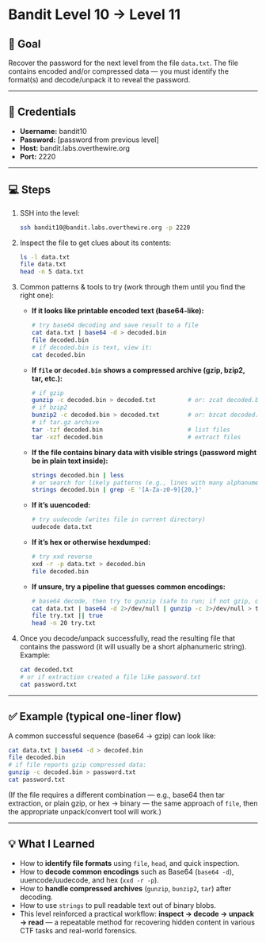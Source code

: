 # Bandit Level 10 → Level 11

## 🧩 Goal
Recover the password for the next level from the file `data.txt`. The file contains encoded and/or compressed data — you must identify the format(s) and decode/unpack it to reveal the password.

---

## 🔑 Credentials
- **Username:** bandit10  
- **Password:** [password from previous level]  
- **Host:** bandit.labs.overthewire.org  
- **Port:** 2220

---

## 💻 Steps
1. SSH into the level:
   ```bash
   ssh bandit10@bandit.labs.overthewire.org -p 2220
   ````

2. Inspect the file to get clues about its contents:

   ```bash
   ls -l data.txt
   file data.txt
   head -n 5 data.txt
   ```

3. Common patterns & tools to try (work through them until you find the right one):

   * **If it looks like printable encoded text (base64-like):**

     ```bash
     # try base64 decoding and save result to a file
     cat data.txt | base64 -d > decoded.bin
     file decoded.bin
     # if decoded.bin is text, view it:
     cat decoded.bin
     ```

   * **If `file` or `decoded.bin` shows a compressed archive (gzip, bzip2, tar, etc.):**

     ```bash
     # if gzip
     gunzip -c decoded.bin > decoded.txt         # or: zcat decoded.bin
     # if bzip2
     bunzip2 -c decoded.bin > decoded.txt        # or: bzcat decoded.bin
     # if tar.gz archive
     tar -tzf decoded.bin                        # list files
     tar -xzf decoded.bin                        # extract files
     ```

   * **If the file contains binary data with visible strings (password might be in plain text inside):**

     ```bash
     strings decoded.bin | less
     # or search for likely patterns (e.g., lines with many alphanumeric chars)
     strings decoded.bin | grep -E '[A-Za-z0-9]{20,}'
     ```

   * **If it’s uuencoded:**

     ```bash
     # try uudecode (writes file in current directory)
     uudecode data.txt
     ```

   * **If it’s hex or otherwise hexdumped:**

     ```bash
     # try xxd reverse
     xxd -r -p data.txt > decoded.bin
     file decoded.bin
     ```

   * **If unsure, try a pipeline that guesses common encodings:**

     ```bash
     # base64 decode, then try to gunzip (safe to run; if not gzip, output will remain)
     cat data.txt | base64 -d 2>/dev/null | gunzip -c 2>/dev/null > try.txt || true
     file try.txt || true
     head -n 20 try.txt
     ```

4. Once you decode/unpack successfully, read the resulting file that contains the password (it will usually be a short alphanumeric string). Example:

   ```bash
   cat decoded.txt
   # or if extraction created a file like password.txt
   cat password.txt
   ```

---

## ✅ Example (typical one-liner flow)

A common successful sequence (base64 → gzip) can look like:

```bash
cat data.txt | base64 -d > decoded.bin
file decoded.bin
# if file reports gzip compressed data:
gunzip -c decoded.bin > password.txt
cat password.txt
```

(If the file requires a different combination — e.g., base64 then tar extraction, or plain gzip, or hex → binary — the same approach of `file`, then the appropriate unpack/convert tool will work.)

---

## 💡 What I Learned

* How to **identify file formats** using `file`, `head`, and quick inspection.
* How to **decode common encodings** such as Base64 (`base64 -d`), uuencode/uudecode, and hex (`xxd -r -p`).
* How to **handle compressed archives** (`gunzip`, `bunzip2`, `tar`) after decoding.
* How to use `strings` to pull readable text out of binary blobs.
* This level reinforced a practical workflow: **inspect → decode → unpack → read** — a repeatable method for recovering hidden content in various CTF tasks and real-world forensics.

```
